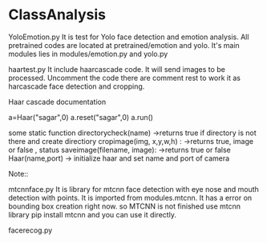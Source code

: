 # ClassAnalysis


YoloEmotion.py
It is test for Yolo face detection and emotion analysis. All pretrained codes are located at pretrained/emotion and yolo. It's main modules lies in modules/emotion.py and yolo.py

haartest.py
It include haarcascade code. It will send images to be processed. Uncomment the code there are comment rest to work it as harcascade face detection and cropping.

Haar cascade documentation

a=Haar("sagar",0)
a.reset("sagar",0)
a.run()


some static function
    directorycheck(name)            ->returns true if directory is not there and create directiory
    cropimage(img, x,y,w,h) :       ->returns true, image or false , status
    saveimage(filename, image):     ->returns true or false
    Haar(name,port)                 -> initialize haar and set name and port of camera


Note::


mtcnnface.py
It is library for mtcnn face detection with eye nose and mouth detection with points. It is imported from modules.mtcnn. It has a error on bounding box creation right now. so MTCNN is not finished use mtcnn library pip install mtcnn and you can use it directly.


facerecog.py
